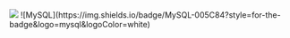 
 <img src="https://img.shields.io/badge/spring-7DAB4E.svg?style=for-the-badge&logo=spring&logoColor=20232a" />
 ![MySQL](https://img.shields.io/badge/MySQL-005C84?style=for-the-badge&logo=mysql&logoColor=white)
